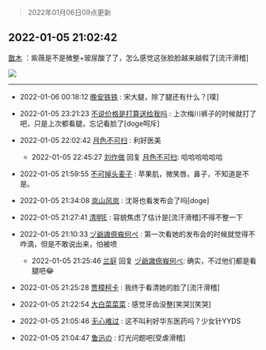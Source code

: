 > 2022年01月06日09点更新
<link rel="stylesheet" href="https://cdn.jsdelivr.net/gh/taotie6/sampleJSON@main/css/photo_show.css">
<meta name="referrer" content="no-referrer" />


 ## 2022-01-05 21:02:42 

 [㪚木](https://www.coolapk.com/feed/32620588?shareKey=Nzk5NmZmNzg0ZGM4NjFkNTk4Y2M~) ：紫薇是不是微整+玻尿酸了了，怎么感觉这张脸脸越来越假了[流汗滑稽] 

<div class="album">
<img class="img-item" src="https://image.coolapk.com/feed/2021/1220/22/1081091_bb5e25f5_9039_6519_217@232x172.gif" />
</div>

 ------- 

- 2022-01-06 00:18:12 [晚安铁铁](uid=2870621) : 宋大腿，除了腿还有什么？[噗] 

- 2022-01-05 23:21:23 [不说价格是打算送给我吗](uid=3415876) : 上次梅川裤子的时候就打了吧，只是上次都看腿，忘记看脸了[doge呵斥] 

- 2022-01-05 22:02:42 [月色不可扫](uid=3639201) : 利好医美 

    - 2022-01-05 22:45:27 [刘作做](uid=3250383) 回复 [月色不可扫](uid=3639201): 哈哈哈哈哈哈 

- 2022-01-05 21:59:55 [不可掉头麦子](uid=883791) : 苹果肌，微笑唇，鼻子，不知道是不是。 

- 2022-01-05 21:34:08 [岚山风岚](uid=2784496) : 沈哥也看发布会了吗[doge] 

- 2022-01-05 21:27:41 [清明E](uid=1792072) : 容貌焦虑了估计是[流汗滑稽]不得不整一下 

- 2022-01-05 21:10:33 [ヅ爺謸倷峩何ぺ](uid=11968954) : 第一次看她的发布会的时候就觉得不咋滴，但是不敢说出来，怕被喷 

    - 2022-01-05 21:25:46 [兰庭](uid=2362595) 回复 [ヅ爺謸倷峩何ぺ](uid=11968954): 确实，不过他们都是看腿吧😂 

- 2022-01-05 21:25:28 [贾樟柯卡](uid=4286768) : 我终于看清她的脸了[流汗滑稽] 

- 2022-01-05 21:22:54 [大白菜菜菜](uid=2081020) : 感觉牙齿没整[笑哭][笑哭] 

- 2022-01-05 21:05:46 [无心难过](uid=3681127) : 这不叫利好华东医药吗？少女针YYDS 

- 2022-01-05 21:04:47 [鲁迅の](uid=1954055) : 灯光问题吧[受虐滑稽] 

